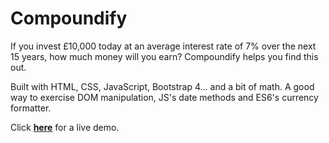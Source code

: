 # Compoundify

If you invest £10,000 today at an average interest rate of 7% over the next 15 years, how much money will you earn? Compoundify helps you find this out.

Built with HTML, CSS, JavaScript, Bootstrap 4... and a bit of math. A good way to exercise DOM manipulation, JS's date methods and ES6's currency formatter. 

Click <a href="https://andreiracasan.github.io/compoundify/">__here__</a> for a live demo.